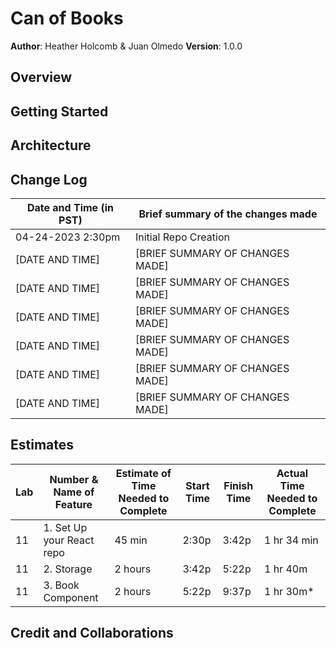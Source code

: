 # Can of Books 

**Author**: Heather Holcomb & Juan Olmedo
**Version**: 1.0.0 

## Overview
<!-- Provide a high level overview of what this application is and why you are building it, beyond the fact that it's an assignment for this class. (i.e. What's your problem domain?) -->

## Getting Started
<!-- What are the steps that a user must take in order to build this app on their own machine and get it running? -->

## Architecture
<!-- Provide a detailed description of the application design. What technologies (languages, libraries, etc) you're using, and any other relevant design information. -->

## Change Log
| Date and Time (in PST) | Brief summary of the changes made |
| --- | --- |
| 04-24-2023 2:30pm | Initial Repo Creation |
| [DATE AND TIME] | [BRIEF SUMMARY OF CHANGES MADE] |
| [DATE AND TIME] | [BRIEF SUMMARY OF CHANGES MADE] |
| [DATE AND TIME] | [BRIEF SUMMARY OF CHANGES MADE] |
| [DATE AND TIME] | [BRIEF SUMMARY OF CHANGES MADE] |
| [DATE AND TIME] | [BRIEF SUMMARY OF CHANGES MADE] |
| [DATE AND TIME] | [BRIEF SUMMARY OF CHANGES MADE] |

## Estimates
| Lab | Number & Name of Feature | Estimate of Time Needed to Complete | Start Time | Finish Time | Actual Time Needed to Complete |
| --- | --- | --- | --- | --- | --- |
| 11 | 1. Set Up your React repo | 45 min | 2:30p | 3:42p | 1 hr 34 min |
| 11 | 2. Storage | 2 hours | 3:42p | 5:22p | 1 hr 40m |
| 11 | 3. Book Component | 2 hours | 5:22p | 9:37p | 1 hr 30m* |

## Credit and Collaborations
<!-- Give credit (and a link) to other people or resources that helped you build this application. -->
